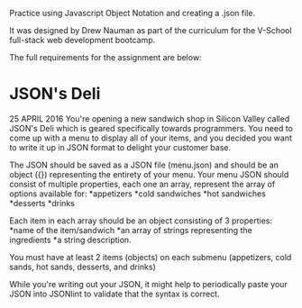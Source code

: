 Practice using Javascript Object Notation and creating a .json file.

It was designed by Drew Nauman as part of the curriculum for the V-School full-stack web development bootcamp.

The full requirements for the assignment are below:

# JSON's Deli
25 APRIL 2016
You're opening a new sandwich shop in Silicon Valley called JSON's Deli which is geared specifically towards programmers. You need to come up with a menu to display all of your items, and you decided you want to write it up in JSON format to delight your customer base.

The JSON should be saved as a JSON file (menu.json) and should be an object ({}) representing the entirety of your menu.
Your menu JSON should consist of multiple properties, each one an array, represent the array of options available for:
*appetizers
*cold sandwiches
*hot sandwiches
*desserts
*drinks

Each item in each array should be an object consisting of 3 properties:
*name of the item/sandwich
*an array of strings representing the ingredients
*a string description.

You must have at least 2 items (objects) on each submenu (appetizers, cold sands, hot sands, desserts, and drinks)

While you're writing out your JSON, it might help to periodically paste your JSON into JSONlint to validate that the syntax is correct.